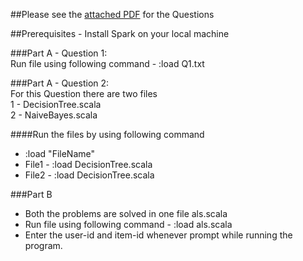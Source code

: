 ##Please see the [attached PDF](https://github.com/AlayVora/Data-Analytics-and-Recommendation-System/b/master/HW32016Recommend.pdf) for the Questions

##Prerequisites - Install Spark on your local machine

###Part A - Question 1:   
Run file using following command - :load Q1.txt

###Part A - Question 2:  
For this Question there are two files  
1 - DecisionTree.scala  
2 - NaiveBayes.scala  

####Run the files by using following command  
+ :load "FileName"  
+ File1 - :load DecisionTree.scala  
+ File2 - :load DecisionTree.scala  
	  
###Part B  
+ Both the problems are solved in one file als.scala  
+ Run file using following command - :load als.scala  
+ Enter the user-id and item-id whenever prompt while running the program.
